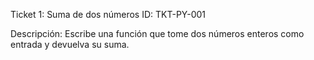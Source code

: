 Ticket 1: Suma de dos números
ID: TKT-PY-001

Descripción:
Escribe una función que tome dos números enteros como entrada y devuelva su suma.


